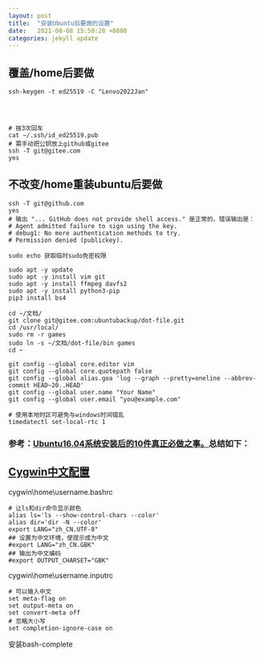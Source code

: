 ```yaml
---
layout: post
title:  "安装Ubuntu后要做的设置"
date:   2021-08-08 15:50:28 +0800
categories: jekyll update
---
```


## 覆盖/home后要做
```shell
ssh-keygen -t ed25519 -C "Lenvo2022Jan"




# 按3次回车
cat ~/.ssh/id_ed25519.pub
# 需手动把公钥放上github或gitee
ssh -T git@gitee.com
yes
```

## 不改变/home重装ubuntu后要做
```shell
ssh -T git@github.com
yes
# 输出 "... GitHub does not provide shell access." 是正常的，错误输出是：
# Agent admitted failure to sign using the key.
# debug1: No more authentication methods to try.
# Permission denied (publickey).

sudo echo 获取临时sudo免密权限

sudo apt -y update 
sudo apt -y install vim git
sudo apt -y install ffmpeg davfs2
sudo apt -y install python3-pip
pip3 install bs4

cd ~/文档/
git clone git@gitee.com:ubuntubackup/dot-file.git
cd /usr/local/
sudo rm -r games
sudo ln -s ~/文档/dot-file/bin games
cd ~

git config --global core.editor vim
git config --global core.quotepath false
git config --global alias.goa 'log --graph --pretty=oneline --abbrev-commit HEAD~20..HEAD'
git config --global user.name "Your Name"
git config --global user.email "you@example.com"

# 使用本地时区可避免与windows时间错乱
timedatectl set-local-rtc 1
```

### 参考：[Ubuntu16.04系统安装后的10件真正必做之事。](https://www.cnblogs.com/fnight/p/5722016.html)总结如下：

## [Cygwin中文配置](http://www.cygwin.cn/site/info/show.php?IID=1005)

cygwin\home\username\.bashrc

```shell
# 让ls和dir命令显示颜色
alias ls='ls --show-control-chars --color'
alias dir='dir -N --color'
export LANG="zh_CN.UTF-8"
## 设置为中文环境，使提示成为中文
#export LANG="zh_CN.GBK"
## 输出为中文编码
#export OUTPUT_CHARSET="GBK"
```

cygwin\home\username\.inputrc

```shell
# 可以输入中文 
set meta-flag on
set output-meta on
set convert-meta off
# 忽略大小写
set completion-ignore-case on
```

安装bash-complete
